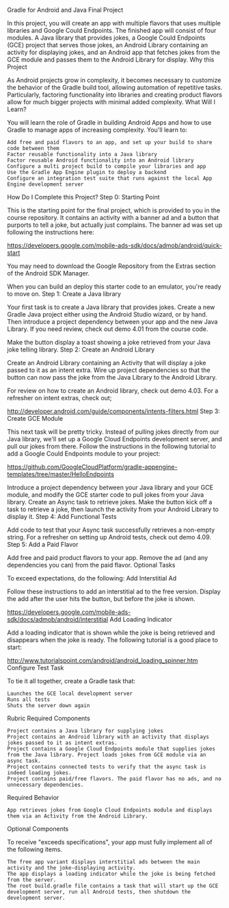 Gradle for Android and Java Final Project

In this project, you will create an app with multiple flavors that uses multiple libraries and Google Could Endpoints. The finished app will consist of four modules. A Java library that provides jokes, a Google Could Endpoints (GCE) project that serves those jokes, an Android Library containing an activity for displaying jokes, and an Android app that fetches jokes from the GCE module and passes them to the Android Library for display.
Why this Project

As Android projects grow in complexity, it becomes necessary to customize the behavior of the Gradle build tool, allowing automation of repetitive tasks. Particularly, factoring functionality into libraries and creating product flavors allow for much bigger projects with minimal added complexity.
What Will I Learn?

You will learn the role of Gradle in building Android Apps and how to use Gradle to manage apps of increasing complexity. You'll learn to:

    Add free and paid flavors to an app, and set up your build to share code between them
    Factor reusable functionality into a Java library
    Factor reusable Android functionality into an Android library
    Configure a multi project build to compile your libraries and app
    Use the Gradle App Engine plugin to deploy a backend
    Configure an integration test suite that runs against the local App Engine development server

How Do I Complete this Project?
Step 0: Starting Point

This is the starting point for the final project, which is provided to you in the course repository. It contains an activity with a banner ad and a button that purports to tell a joke, but actually just complains. The banner ad was set up following the instructions here:

https://developers.google.com/mobile-ads-sdk/docs/admob/android/quick-start

You may need to download the Google Repository from the Extras section of the Android SDK Manager.

When you can build an deploy this starter code to an emulator, you're ready to move on.
Step 1: Create a Java library

Your first task is to create a Java library that provides jokes. Create a new Gradle Java project either using the Android Studio wizard, or by hand. Then introduce a project dependency between your app and the new Java Library. If you need review, check out demo 4.01 from the course code.

Make the button display a toast showing a joke retrieved from your Java joke telling library.
Step 2: Create an Android Library

Create an Android Library containing an Activity that will display a joke passed to it as an intent extra. Wire up project dependencies so that the button can now pass the joke from the Java Library to the Android Library.

For review on how to create an Android library, check out demo 4.03. For a refresher on intent extras, check out;

http://developer.android.com/guide/components/intents-filters.html
Step 3: Create GCE Module

This next task will be pretty tricky. Instead of pulling jokes directly from our Java library, we'll set up a Google Cloud Endpoints development server, and pull our jokes from there. Follow the instructions in the following tutorial to add a Google Could Endpoints module to your project:

https://github.com/GoogleCloudPlatform/gradle-appengine-templates/tree/master/HelloEndpoints

Introduce a project dependency between your Java library and your GCE module, and modify the GCE starter code to pull jokes from your Java library. Create an Async task to retrieve jokes. Make the button kick off a task to retrieve a joke, then launch the activity from your Android Library to display it.
Step 4: Add Functional Tests

Add code to test that your Async task successfully retrieves a non-empty string. For a refresher on setting up Android tests, check out demo 4.09.
Step 5: Add a Paid Flavor

Add free and paid product flavors to your app. Remove the ad (and any dependencies you can) from the paid flavor.
Optional Tasks

To exceed expectations, do the following:
Add Interstitial Ad

Follow these instructions to add an interstitial ad to the free version. Display the add after the user hits the button, but before the joke is shown.

https://developers.google.com/mobile-ads-sdk/docs/admob/android/interstitial
Add Loading Indicator

Add a loading indicator that is shown while the joke is being retrieved and disappears when the joke is ready. The following tutorial is a good place to start:

http://www.tutorialspoint.com/android/android_loading_spinner.htm
Configure Test Task

To tie it all together, create a Gradle task that:

    Launches the GCE local development server
    Runs all tests
    Shuts the server down again

Rubric
Required Components

    Project contains a Java library for supplying jokes
    Project contains an Android library with an activity that displays jokes passed to it as intent extras.
    Project contains a Google Cloud Endpoints module that supplies jokes from the Java library. Project loads jokes from GCE module via an async task.
    Project contains connected tests to verify that the async task is indeed loading jokes.
    Project contains paid/free flavors. The paid flavor has no ads, and no unnecessary dependencies.

Required Behavior

    App retrieves jokes from Google Cloud Endpoints module and displays them via an Activity from the Android Library.

Optional Components

To receive "exceeds specifications", your app must fully implement all of the following items.

    The free app variant displays interstitial ads between the main activity and the joke-displaying activity.
    The app displays a loading indicator while the joke is being fetched from the server.
    The root build.gradle file contains a task that will start up the GCE development server, run all Android tests, then shutdown the development server.

